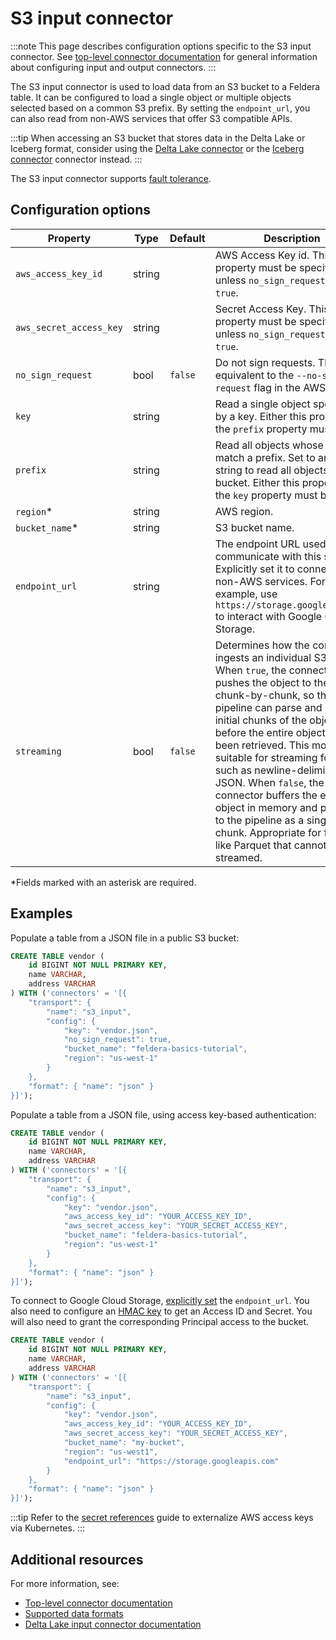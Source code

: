 # S3 input connector

:::note
This page describes configuration options specific to the S3 input connector.
See [top-level connector documentation](/connectors/) for general information
about configuring input and output connectors.
:::

The S3 input connector is used to load data from an S3 bucket to a Feldera table.
It can be configured to load a single object or multiple objects selected based on a
common S3 prefix. By setting the `endpoint_url`, you can also read from non-AWS services
that offer S3 compatible APIs.

:::tip
When accessing an S3 bucket that stores data in the Delta Lake or Iceberg format, consider
using the [Delta Lake connector](/connectors/sources/delta) or the
[Iceberg connector](/connectors/sources/iceberg) connector instead.
:::

The S3 input connector supports [fault tolerance](/pipelines/fault-tolerance).

## Configuration options

| Property                      | Type   | Default    | Description   |
|-------------------------------|--------|------------|---------------|
| `aws_access_key_id`           | string |            | AWS Access Key id. This property must be specified unless `no_sign_request` is set to `true`.|
| `aws_secret_access_key`       | string |            | Secret Access Key. This property must be specified unless `no_sign_request` is set to `true`.|
| `no_sign_request`             | bool   | `false`    | Do not sign requests. This is equivalent to the `--no-sign-request` flag in the AWS CLI. |
| `key`                         | string |            | Read a single object specified by a key. Either this property or the `prefix` property must be set. |
| `prefix`                      | string |            | Read all objects whose keys match a prefix. Set to an empty string to read all objects in the bucket. Either this property or the `key` property must be set. |
| `region`*                     | string |            | AWS region. |
| `bucket_name`*                | string |            | S3 bucket name. |
| `endpoint_url`                | string |            | The endpoint URL used to communicate with this service. Explicitly set it to connect to non-AWS services. For example, use `https://storage.googleapis.com` to interact with Google Cloud Storage. |
| `streaming`                   | bool   | `false`    | Determines how the connector ingests an individual S3 object. When `true`, the connector pushes the object to the pipeline chunk-by-chunk, so that the pipeline can parse and process initial chunks of the object before the entire object has been retrieved. This mode is suitable for streaming formats such as newline-delimited JSON. When `false`, the connector buffers the entire object in memory and pushes it to the pipeline as a single chunk. Appropriate for formats like Parquet that cannot be streamed.|

*Fields marked with an asterisk are required.

## Examples

Populate a table from a JSON file in a public S3 bucket:

```sql
CREATE TABLE vendor (
    id BIGINT NOT NULL PRIMARY KEY,
    name VARCHAR,
    address VARCHAR
) WITH ('connectors' = '[{
    "transport": {
        "name": "s3_input",
        "config": {
            "key": "vendor.json",
            "no_sign_request": true,
            "bucket_name": "feldera-basics-tutorial",
            "region": "us-west-1"
        }
    },
    "format": { "name": "json" }
}]');
```

Populate a table from a JSON file, using access key-based authentication:

```sql
CREATE TABLE vendor (
    id BIGINT NOT NULL PRIMARY KEY,
    name VARCHAR,
    address VARCHAR
) WITH ('connectors' = '[{
    "transport": {
        "name": "s3_input",
        "config": {
            "key": "vendor.json",
            "aws_access_key_id": "YOUR_ACCESS_KEY_ID",
            "aws_secret_access_key": "YOUR_SECRET_ACCESS_KEY",
            "bucket_name": "feldera-basics-tutorial",
            "region": "us-west-1"
        }
    },
    "format": { "name": "json" }
}]');
```

To connect to Google Cloud Storage, [explicitly set](https://cloud.google.com/storage/docs/interoperability) the `endpoint_url`. You also
need to configure an [HMAC
key](https://cloud.google.com/storage/docs/authentication/hmackeys) to get an
Access ID and Secret. You will also need to grant the corresponding Principal
access to the bucket.

```sql
CREATE TABLE vendor (
    id BIGINT NOT NULL PRIMARY KEY,
    name VARCHAR,
    address VARCHAR
) WITH ('connectors' = '[{
    "transport": {
        "name": "s3_input",
        "config": {
            "key": "vendor.json",
            "aws_access_key_id": "YOUR_ACCESS_KEY_ID",
            "aws_secret_access_key": "YOUR_SECRET_ACCESS_KEY",
            "bucket_name": "my-bucket",
            "region": "us-west1",
            "endpoint_url": "https://storage.googleapis.com"
        }
    },
    "format": { "name": "json" }
}]');
```

:::tip
Refer to the [secret references](/connectors/secret-references) guide
to externalize AWS access keys via Kubernetes.
:::


## Additional resources

For more information, see:

* [Top-level connector documentation](/connectors/)
* [Supported data formats](/formats)
* [Delta Lake input connector documentation](/connectors/sources/delta)
